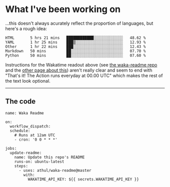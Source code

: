 # What I've been working on

…this doesn't always acurately reflect the proportion of languages, but here's a rough idea:

<!--START_SECTION:waka-->
```text
HTML       5 hrs 21 mins   ████████████░░░░░░░░░░░░░   48.62 % 
YAML       1 hr 25 mins    ███▒░░░░░░░░░░░░░░░░░░░░░   12.93 % 
Other      1 hr 22 mins    ███░░░░░░░░░░░░░░░░░░░░░░   12.43 % 
Markdown   50 mins         ██░░░░░░░░░░░░░░░░░░░░░░░   07.70 % 
Python     50 mins         ██░░░░░░░░░░░░░░░░░░░░░░░   07.60 % 
```
<!--END_SECTION:waka-->

Instructions for the Wakatime readout above (see [the waka-readme repo](https://github.com/athul/waka-readme) and the [other page about this](https://github.com/marketplace/actions/waka-readme)) aren't really clear and seem to end with "That's it! The Action runs everyday at 00.00 UTC" which makes the rest of the text look optional.

---

## The code

```
name: Waka Readme

on:
  workflow_dispatch:
  schedule:
    # Runs at 12am UTC
    - cron: '0 0 * * *'

jobs:
  update-readme:
    name: Update this repo's README
    runs-on: ubuntu-latest
    steps:
      - uses: athul/waka-readme@master
        with:
          WAKATIME_API_KEY: ${{ secrets.WAKATIME_API_KEY }}
```

